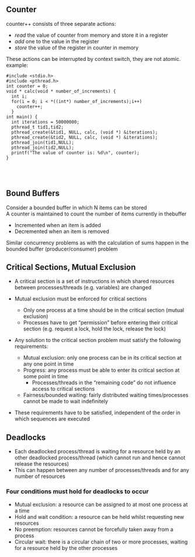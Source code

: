 ## Counter
counter++ consists of three separate actions:
- *read* the value of counter from memory and store it in a register
- *add* one to the value in the register
- *store* the value of the register in counter in memory

These actions can be interrupted by context switch, they are not atomic.
example:
```
#include <stdio.h>
#include <pthread.h>
int counter = 0;
void * calc(void * number_of_increments) {
  int i;
  for(i = 0; i < *((int*) number_of_increments);i++)
    counter++;
  }
int main() {
  int iterations = 50000000;
  pthread_t tid1,tid2;
  pthread_create(&tid1, NULL, calc, (void *) &iterations);
  pthread_create(&tid2, NULL, calc, (void *) &iterations);
  pthread_join(tid1,NULL);
  pthread_join(tid2,NULL);
  printf("The value of counter is: %d\n", counter);
}
```
<br><br>

## Bound Buffers
Consider a bounded buffer in which N items can be stored<br>
A counter is maintained to count the number of items currently in thebuffer
  - Incremented when an item is added
  - Decremented when an item is removed
  
Similar concurrency problems as with the calculation of sums happen in the bounded buffer (producer/consumer) problem

## Critical Sections, Mutual Exclusion
- A critical section is a set of instructions in which shared resources between processes/threads (e.g. variables) are changed
- Mutual exclusion must be enforced for critical sections
  - Only one process at a time should be in the critical section (mutual exclusion)
  - Processes have to get “permission” before entering their critical section (e.g. request a lock, hold the lock, release the lock)

- Any solution to the critical section problem must satisfy the following requirements:
  - Mutual exclusion: only one process can be in its critical section at any one point in time
  - Progress: any process must be able to enter its critical section at some point in time
    - Processes/threads in the “remaining code” do not influence access to critical sections
  - Fairness/bounded waiting: fairly distributed waiting times/processes cannot be made to wait indefinitely
  
- These requirements have to be satisfied, independent of the order in which sequences are executed

## Deadlocks
- Each deadlocked process/thread is waiting for a resource held by an other deadlocked process/thread (which cannot run and hence cannot release the resources)
- This can happen between any number of processes/threads and for any number of resources

### Four conditions must hold for deadlocks to occur 
- Mutual exclusion: a resource can be assigned to at most one process at a time
- Hold and wait condition: a resource can be held whilst requesting new resources
- No preemption: resources cannot be forcefully taken away from a process
- Circular wait: there is a circular chain of two or more processes, waiting for a resource held by the other processes


